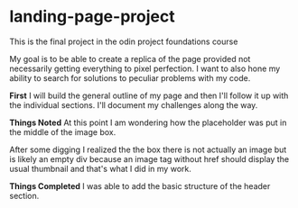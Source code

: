 # landing-page-project

This is the final project in the odin project foundations course

My goal is to be able to create a replica of the page provided not necessarily getting everything to pixel perfection. I want to also hone my ability to search for solutions to peculiar problems with my code.

**First** I will build the general outline of my page and then I'll follow it up with the individual sections. I'll document my challenges along the way.

**Things Noted**
At this point I am wondering how the placeholder was put in the middle of the image box.

After some digging I realized the the box there is not actually an image but is likely an empty div because an image tag without href should display the usual thumbnail and that's what I did in my work.

**Things Completed**
I was able to add the basic structure of the header section.
